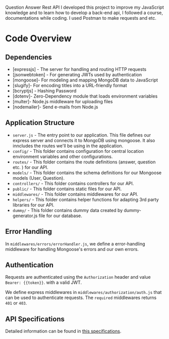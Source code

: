 
Question Answer Rest API 
I developed this project to improve my JavaScript knowledge and to learn how to develop a back-end api, I followed a course, documentations while coding.
I used Postman to make requests and etc.

# Code Overview

## Dependencies

- [expressjs] - The server for handling and routing HTTP requests
- [jsonwebtoken] - For generating JWTs used by authentication
- [mongoose]- For modeling and mapping MongoDB data to JavaScript 
- [slugify]- For encoding titles into a URL-friendly format
- [bcryptjs] - Hashing Password
- [dotenv]- Zero-Dependency module that loads environment variables
- [multer]- Node.js middleware for uploading files
- [nodemailer]- Send e-mails from Node.js


## Application Structure

- `server.js` - The entry point to our application. This file defines our express server and connects it to MongoDB using mongoose. It also inncludes the routes we'll be using in the application.
- `config/` - This folder contains configuration for central location environment variables and other configurations.
- `routes/` - This folder contains the route definitions (answer, question etc. ) for our API.
- `models/` - This folder contains the schema definitions for our Mongoose models (User, Question).
- `controllers/` - This folder contains controllers for our API.
- `public/` - This folder contains static files for our API.
- `middlewares/` - This folder contains middlewares for our API.
- `helpers/` - This folder contains helper functions for adapting 3rd party libraries for our API.
- `dummy/` - This folder contains dummy data created by dummy-generator.js file for our database.

## Error Handling

In `middlewares/errors/errorHandler.js`, we define a error-handling middleware for handling Mongoose's errors and our own errors.

## Authentication

Requests are authenticated using the `Authorization` header and value `Bearer: {{token}}`. with a valid JWT. 

We define express middlewares in `middlewares/authorization/auth.js` that can be used to authenticate requests. The `required` middlewares returns `401` or `403`.

## API Specifications

Detailed information can be found in [this specifications](./question-answer-specifications.md). 
